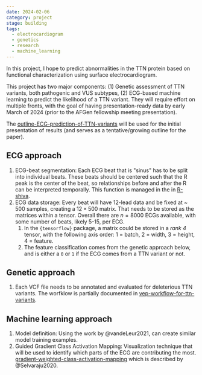 ```yaml
---
date: 2024-02-06
category: project
stage: building
tags:
  - electrocardiogram
  - genetics
  - research
  - machine_learning
---
```


In this project, I hope to predict abnormalities in the TTN protein based on functional characterization using surface electrocardiogram.

This project has two major components: (1) Genetic assessment of TTN variants, both pathogenic and VUS subtypes, (2) ECG-based machine learning to predict the likelihood of a TTN variant. They will require effort on multiple fronts, with the goal of having presentation-ready data by early March of 2024 (prior to the AFGen fellowship meeting presentation).

The [outline-ECG-prediction-of-TTN-variants](outline-ECG-prediction-of-TTN-variants.md) will be used for the initial presentation of results (and serves as a tentative/growing outline for the paper).

## ECG approach

1. ECG-beat segmentation: Each ECG beat that is "sinus" has to be split into individual beats. These beats should be centered such that the R peak is the center of the beat, so relationships before and after the R can be interpreted temporally. This function is managed in the in [R-shiva](../docs/Computational/R-shiva.md).
1. ECG data storage: Every beat will have 12-lead data and be fixed at ~ 500 samples, creating a $12 \times 500$ matrix. That needs to be stored as the matrices within a tensor. Overall there are $n = 8000$ ECGs available, with some number of beats, likely 5-15, per ECG. 
	1. In the `{tensorflow}`  package, a matrix could be stored in a *rank 4* tensor, with the following axis order: 1 = batch, 2 = width, 3 = height, 4 = feature. 
	1. The feature classification comes from the genetic approach below, and is either a `0` or `1` if the ECG comes from a TTN variant or not.


## Genetic approach

1. Each VCF file needs to be annotated and evaluated for deleterious TTN variants.  The worfklow is partially documented in [vep-workflow-for-ttn-variants](vep-workflow-for-ttn-variants.md).

## Machine learning approach

1. Model definition: Using the work by @vandeLeur2021, can create similar model training examples. 
1. Guided Gradient Class Activation Mapping: Visualization technique that will be used to identify which parts of the ECG are contributing the most. [gradient-weighted-class-activation-mapping](gradient-weighted-class-activation-mapping.md) which is described by @Selvaraju2020.
